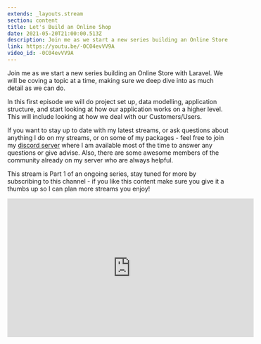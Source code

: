 ```yaml
---
extends: _layouts.stream
section: content
title: Let's Build an Online Shop
date: 2021-05-20T21:00:00.513Z
description: Join me as we start a new series building an Online Store with Laravel. We will be coving a topic at a time, making sure we deep dive into as much detail as we can do.
link: https://youtu.be/-0C04evVV9A
video_id: -0C04evVV9A
---
```

Join me as we start a new series building an Online Store with Laravel. We will be coving a topic at a time, making sure we deep dive into as much detail as we can do.

In this first episode we will do project set up, data modelling, application structure, and start looking at how our application works on a higher level. This will include looking at how we deal with our Customers/Users.

If you want to stay up to date with my latest streams, or ask questions about anything I do on my streams, or on some of my packages - feel free to join my [discord server](https://discord.gg/FtPtsdDV9U) where I am available most of the time to answer any questions or give advise. Also, there are some awesome members of the community already on my server who are always helpful.

This stream is Part 1 of an ongoing series, stay tuned for more by subscribing to this channel - if you like this content make sure you give it a thumbs up so I can plan more streams you enjoy!

<div class="aspect-w-16 aspect-h-9">
    <iframe width="560" height="315" src="https://www.youtube.com/embed/-0C04evVV9A" title="YouTube video player" frameborder="0" allow="accelerometer; autoplay; clipboard-write; encrypted-media; gyroscope; picture-in-picture" allowfullscreen></iframe>
</div>